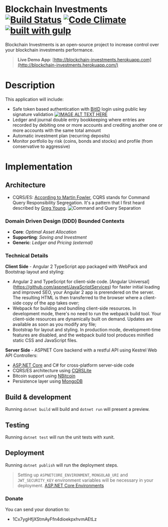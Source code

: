 Blockchain Investments [![Build Status](https://travis-ci.org/rafaelturon/blockchain-investments.svg?branch=master)](https://travis-ci.org/rafaelturon/blockchain-investments) [![Code Climate](https://codeclimate.com/github/rafaelturon/expense-point/badges/gpa.svg)](https://codeclimate.com/github/rafaelturon/blockchain-investments) [![built with gulp](https://img.shields.io/badge/gulp-project-eb4a4b.svg?logo=data%3Aimage%2Fpng%3Bbase64%2CiVBORw0KGgoAAAANSUhEUgAAAAYAAAAOCAMAAAA7QZ0XAAAABlBMVEUAAAD%2F%2F%2F%2Bl2Z%2FdAAAAAXRSTlMAQObYZgAAABdJREFUeAFjAAFGRjSSEQzwUgwQkjAFAAtaAD0Ls2nMAAAAAElFTkSuQmCC)](http://gulpjs.com/)
============

Blockchain Investments is an open-source project to increase control over your blockchain investments performance.

> **Live Demo App**: [http://blockchain-investments.herokuapp.com](http://blockchain-investments.herokuapp.com/)

# Description
This application will include:
* Safe token based authentication with [BitID](https://github.com/bitid/bitid) login using public key signature validation
[![IMAGE ALT TEXT HERE](http://img.youtube.com/vi/6vGxgLB6Y0w/0.jpg)](http://www.youtube.com/watch?v=6vGxgLB6Y0w)
* Ledger and journal double entry bookkeeping where entries are recorded by debiting one or more accounts and crediting another one or more accounts with the same total amount
* Automatic investment plan (recurring deposits)
* Monitor portfolio by risk (coins, bonds and stocks) and profile (from conservative to aggressive)

# Implementation

## Architecture
* CQRS/ES: [According to Martin Fowler](https://martinfowler.com/bliki/CQRS.html), CQRS stands for Command Query Responsibility Segregation. It's a pattern that I first heard described by [Greg Young](http://codebetter.com/gregyoung/).
![Command and Query Separation](https://martinfowler.com/bliki/images/cqrs/cqrs.png)

### Domain Driven Design (DDD) Bounded Contexts
* **Core**: *Optimal Asset Allocation*
* **Supporting**: *Saving and Investment*
* **Generic**: *Ledger and Pricing (external)*

### Technical Details
**Client Side** - Angular 2 TypeScript app packaged with WebPack and Bootstrap layout and styling:
* Angular 2 and TypeScript for client-side code. [Angular Universal] (https://github.com/aspnet/JavaScriptServices) for faster initial loading and improved SEO, your Angular 2 app is prerendered on the server. The resulting HTML is then transferred to the browser where a client-side copy of the app takes over;
* Webpack for building and bundling client-side resources. In development mode, there's no need to run the webpack build tool. Your client-side resources are dynamically built on demand. Updates are available as soon as you modify any file;
* Bootstrap for layout and styling. In production mode, development-time features are disabled, and the webpack build tool produces minified static CSS and JavaScript files.

**Server Side** - ASPNET Core backend with a restful API using Kestrel Web API Controllers:
* [ASP.NET Core](https://github.com/aspnet/Home) and C# for cross-platform server-side code
* CQRS/ES architecture using [CQRSLite](https://github.com/gautema/CQRSlite)
* Bitcoin support using [NBitcoin](https://github.com/MetacoSA/NBitcoin)
* Persistence layer using [MongoDB](https://github.com/mongodb/mongo)

## Build & development
Running `dotnet build` will build and `dotnet run` will present a preview.

## Testing
Running `dotnet test` will run the unit tests with xunit.

## Deployment
Running `dotnet publish` will run the deployment steps.
> Setting up `ASPNETCORE_ENVIRONMENT`, `MONGOLAB_URI` and `JWT_SECURITY_KEY` environment variables will be necessary in your deployment. [ASP.NET Core Environments](https://docs.microsoft.com/en-us/aspnet/core/fundamentals/environments)

### Donate
You can send your donation to:
* 1Cx7ygHfjXStmAyFfn4dioekpxhvmAEtLz